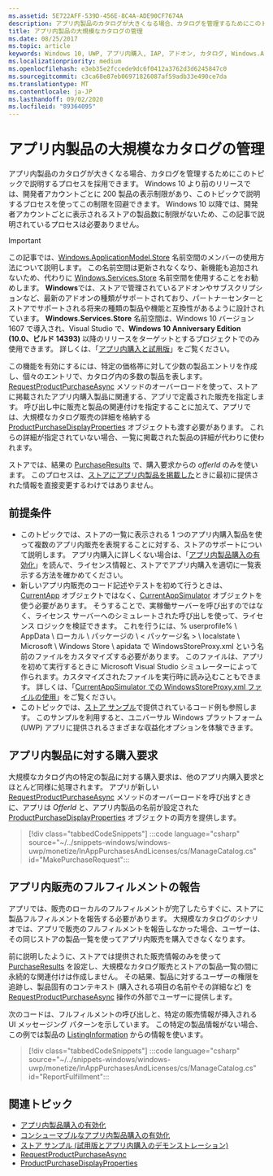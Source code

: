 ```yaml
---
ms.assetid: 5E722AFF-539D-456E-8C4A-ADE90CF7674A
description: アプリ内製品のカタログが大きくなる場合、カタログを管理するためにこのトピックで説明するプロセスを採用できます。
title: アプリ内製品の大規模なカタログの管理
ms.date: 08/25/2017
ms.topic: article
keywords: Windows 10, UWP, アプリ内購入, IAP, アドオン, カタログ, Windows.ApplicationModel.Store
ms.localizationpriority: medium
ms.openlocfilehash: e3eb35e2fccede9dc6f0412a3762d3d6245847c0
ms.sourcegitcommit: c3ca68e87eb06971826087af59adb33e490ce7da
ms.translationtype: MT
ms.contentlocale: ja-JP
ms.lasthandoff: 09/02/2020
ms.locfileid: "89364095"
---
```

# <a name="manage-a-large-catalog-of-in-app-products"></a>アプリ内製品の大規模なカタログの管理

アプリ内製品のカタログが大きくなる場合、カタログを管理するためにこのトピックで説明するプロセスを採用できます。 Windows 10 より前のリリースでは、開発者アカウントごとに 200 製品の表示制限があり、このトピックで説明するプロセスを使ってこの制限を回避できます。 Windows 10 以降では、開発者アカウントごとに表示されるストアの製品数に制限がないため、この記事で説明されているプロセスは必要ありません。

> [!IMPORTANT]
> この記事では、[Windows.ApplicationModel.Store](/uwp/api/windows.applicationmodel.store) 名前空間のメンバーの使用方法について説明します。 この名前空間は更新されなくなり、新機能も追加されないため、代わりに [Windows.Services.Store](/uwp/api/windows.services.store) 名前空間を使用することをお勧めします。 **Windows**では、ストアで管理されているアドオンやサブスクリプションなど、最新のアドオンの種類がサポートされており、パートナーセンターとストアでサポートされる将来の種類の製品や機能と互換性があるように設計されています。 **Windows.Services.Store** 名前空間は、Windows 10 バージョン 1607 で導入され、Visual Studio で、**Windows 10 Anniversary Edition (10.0、ビルド 14393)** 以降のリリースをターゲットとするプロジェクトでのみ使用できます。 詳しくは、「[アプリ内購入と試用版](in-app-purchases-and-trials.md)」をご覧ください。

この機能を有効にするには、特定の価格帯に対して少数の製品エントリを作成し、個々のエントリで、カタログ内の多数の製品を表します。 [RequestProductPurchaseAsync](/uwp/api/windows.applicationmodel.store.currentapp.requestproductpurchaseasync) メソッドのオーバーロードを使って、ストアに掲載されたアプリ内購入製品に関連する、アプリで定義された販売を指定します。 呼び出し中に販売と製品の関連付けを指定することに加えて、アプリでは、大規模なカタログ販売の詳細を格納する [ProductPurchaseDisplayProperties](/uwp/api/Windows.ApplicationModel.Store.ProductPurchaseDisplayProperties) オブジェクトも渡す必要があります。 これらの詳細が指定されていない場合、一覧に掲載された製品の詳細が代わりに使われます。

ストアでは、結果の [PurchaseResults](/uwp/api/Windows.ApplicationModel.Store.PurchaseResults) で、購入要求からの *offerId* のみを使います。 このプロセスは、[ストアにアプリ内製品を掲載した](../publish/add-on-submissions.md)ときに最初に提供された情報を直接変更するわけではありません。

## <a name="prerequisites"></a>前提条件

-   このトピックでは、ストアの一覧に表示される 1 つのアプリ内購入製品を使って複数のアプリ内販売を表現することに対する、ストアのサポートについて説明します。 アプリ内購入に詳しくない場合は、「[アプリ内製品購入の有効化](enable-in-app-product-purchases.md)」を読んで、ライセンス情報と、ストアでアプリ内購入を適切に一覧表示する方法を確かめてください。
-   新しいアプリ内販売のコード記述やテストを初めて行うときは、[CurrentApp](/uwp/api/Windows.ApplicationModel.Store.CurrentApp) オブジェクトではなく、[CurrentAppSimulator](/uwp/api/Windows.ApplicationModel.Store.CurrentAppSimulator) オブジェクトを使う必要があります。 そうすることで、実稼働サーバーを呼び出すのではなく、ライセンス サーバーへのシミュレートされた呼び出しを使って、ライセンス ロジックを検証できます。 これを行うには、% userprofile% \\ AppData \\ ローカル \\ パッケージの \\ &lt; パッケージ名 &gt; \\ localstate \\ Microsoft \\ Windows Store \\ apidata で WindowsStoreProxy.xml という名前のファイルをカスタマイズする必要があります。 このファイルは、アプリを初めて実行するときに Microsoft Visual Studio シミュレーターによって作られます。カスタマイズされたファイルを実行時に読み込むこともできます。 詳しくは、「[CurrentAppSimulator での WindowsStoreProxy.xml ファイルの使用](in-app-purchases-and-trials-using-the-windows-applicationmodel-store-namespace.md#proxy)」をご覧ください。
-   このトピックでは、[ストア サンプル](https://github.com/Microsoft/Windows-universal-samples/tree/win10-1507/Samples/Store)で提供されているコード例も参照します。 このサンプルを利用すると、ユニバーサル Windows プラットフォーム (UWP) アプリに提供されるさまざまな収益化オプションを体験できます。

## <a name="make-the-purchase-request-for-the-in-app-product"></a>アプリ内製品に対する購入要求

大規模なカタログ内の特定の製品に対する購入要求は、他のアプリ内購入要求とほとんど同様に処理されます。 アプリが新しい [RequestProductPurchaseAsync](/uwp/api/windows.applicationmodel.store.currentapp.requestproductpurchaseasync) メソッドのオーバーロードを呼び出すときに、アプリは *OfferId* と、アプリ内製品の名前が設定された [ProductPurchaseDisplayProperties](/uwp/api/windows.applicationmodel.store.productpurchasedisplayproperties) オブジェクトの両方を提供します。

> [!div class="tabbedCodeSnippets"]
:::code language="csharp" source="~/../snippets-windows/windows-uwp/monetize/InAppPurchasesAndLicenses/cs/ManageCatalog.cs" id="MakePurchaseRequest":::

## <a name="report-fulfillment-of-the-in-app-offer"></a>アプリ内販売のフルフィルメントの報告

アプリでは、販売のローカルのフルフィルメントが完了したらすぐに、ストアに製品フルフィルメントを報告する必要があります。 大規模なカタログのシナリオでは、アプリで販売のフルフィルメントを報告しなかった場合、ユーザーは、その同じストアの製品一覧を使ってアプリ内販売を購入できなくなります。

前に説明したように、ストアでは提供された販売情報のみを使って [PurchaseResults](/uwp/api/Windows.ApplicationModel.Store.PurchaseResults) を設定し、大規模なカタログ販売とストアの製品一覧の間に永続的な関連付けは作成しません。 その結果、製品に対するユーザーの権限を追跡し、製品固有のコンテキスト (購入される項目の名前やその詳細など) を [RequestProductPurchaseAsync](/uwp/api/windows.applicationmodel.store.currentapp.requestproductpurchaseasync) 操作の外部でユーザーに提供します。

次のコードは、フルフィルメントの呼び出しと、特定の販売情報が挿入される UI メッセージング パターンを示しています。 この特定の製品情報がない場合、この例では製品の [ListingInformation](/uwp/api/Windows.ApplicationModel.Store.ListingInformation) からの情報を使います。

> [!div class="tabbedCodeSnippets"]
:::code language="csharp" source="~/../snippets-windows/windows-uwp/monetize/InAppPurchasesAndLicenses/cs/ManageCatalog.cs" id="ReportFulfillment":::

## <a name="related-topics"></a>関連トピック

* [アプリ内製品購入の有効化](enable-in-app-product-purchases.md)
* [コンシューマブルなアプリ内製品購入の有効化](enable-consumable-in-app-product-purchases.md)
* [ストア サンプル (試用版とアプリ内購入のデモンストレーション)](https://github.com/Microsoft/Windows-universal-samples/tree/win10-1507/Samples/Store)
* [RequestProductPurchaseAsync](/uwp/api/windows.applicationmodel.store.currentapp.requestproductpurchaseasync)
* [ProductPurchaseDisplayProperties](/uwp/api/Windows.ApplicationModel.Store.ProductPurchaseDisplayProperties)
